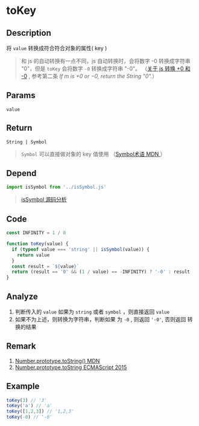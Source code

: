 # toKey

## Description 
将 `value` 转换成符合符合对象的属性( key )
> 和 js 的自动转换有一点不同，js 自动转换时，会将数字 -0 转换成字符串 "0"，但是 `toKey` 会将数字 `-0` 转换成字符串 "-0"。 （[关于 js 转换 +0 和 -0](https://262.ecma-international.org/6.0/#sec-tostring-applied-to-the-number-type) , 参考第二条 _If m is +0 or −0, return the String "0"._）
>

## Params
`value`
## Return
`String | Symbol`
> `Symbol` 可以直接做对象的 key 值使用 （[Symbol术语 MDN ](https://developer.mozilla.org/zh-CN/docs/Glossary/Symbol)）
## Depend
```js
import isSymbol from '../isSymbol.js'
```
> [isSymbol 源码分析](../export/isSymbol.md)
>

## Code
```js
const INFINITY = 1 / 0

function toKey(value) {
  if (typeof value === 'string' || isSymbol(value)) {
    return value
  }
  const result = `${value}`
  return (result == '0' && (1 / value) == -INFINITY) ? '-0' : result
}
```

## Analyze
1. 判断传入的 `value` 如果为 `string` 或者 `symbol` ，则直接返回 `value`
2. 如果不为上述，则转换为字符串，判断如果 为 `-0` , 则返回 `'-0'`, 否则返回 转换的结果

## Remark
1. [Number.prototype.toString() MDN](https://developer.mozilla.org/zh-CN/docs/Web/JavaScript/Reference/Global_Objects/Number/toString)
2. [Number.prototype.toString ECMAScript 2015](https://262.ecma-international.org/6.0/#sec-number.prototype.tostring)

## Example
```js
toKey(3) // '3'
toKey('a') // 'a'
toKey([1,2,3]) // '1,2,3'
toKey(-0) // '-0'
```

